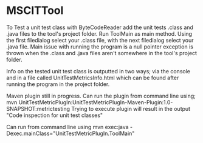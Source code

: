 # MSCITTool

To Test a unit test class with ByteCodeReader add the unit tests .class and .java files to the tool's project folder. 
Run ToolMain as main method. Using the first filedialog select your .class file, with the next filedialog select your .java file. 
Main issue with running the program is a null pointer exception is thrown when the .class and .java files aren't somewhere in the tool's project folder. 

Info on the tested unit test class is outputted in two ways; via the console and in a file called UnitTestMetricsInfo.html which can be found after running 
the program in the project folder. 

Maven plugin still in progress. Can run the plugin from command line using;
mvn UnitTestMetricPlugIn:UnitTestMetricPlugIn-Maven-Plugin:1.0-SNAPSHOT:metrictesting
Trying to execute plugin will result in the output "Code inspection for unit test classes"

Can run from command line using mvn exec:java -Dexec.mainClass="UnitTestMetricPlugIn.ToolMain"

